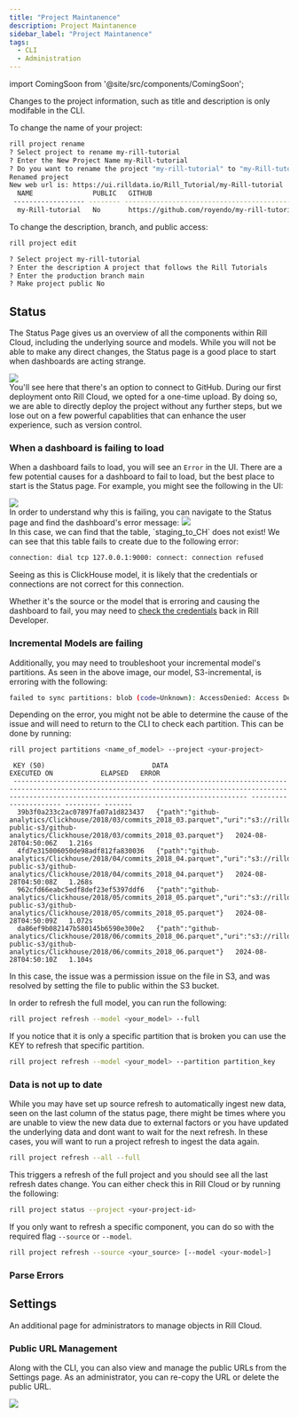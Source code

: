 ```yaml
---
title: "Project Maintanence"
description: Project Maintanence
sidebar_label: "Project Maintanence"
tags:
  - CLI
  - Administration
---
```


import ComingSoon from '@site/src/components/ComingSoon';

Changes to the project information, such as title and description is only modifable in the CLI. 

To change the name of your project:
```bash
rill project rename
? Select project to rename my-rill-tutorial
? Enter the New Project Name my-Rill-tutorial
? Do you want to rename the project "my-rill-tutorial" to "my-Rill-tutorial"? Yes
Renamed project
New web url is: https://ui.rilldata.io/Rill_Tutorial/my-Rill-tutorial
  NAME               PUBLIC   GITHUB                                        ORGANIZATION   
 ------------------ -------- --------------------------------------------- --------------- 
  my-Rill-tutorial   No       https://github.com/royendo/my-rill-tutorial   Rill_Tutorial
```

To change the description, branch, and public access:
```bash
rill project edit

? Select project my-rill-tutorial
? Enter the description A project that follows the Rill Tutorials
? Enter the production branch main
? Make project public No
```


## Status

The Status Page gives us an overview of all the components within Rill Cloud, including the underlying source and models. While you will not be able to make any direct changes, the Status page is a good place to start when dashboards are acting strange.

<img src = '/img/tutorials/203/status.png' class='rounded-gif' />
<br />
You'll see here that there's an option to connect to GitHub.
During our first deployment onto Rill Cloud, we opted for a one-time upload. By doing so, we are able to directly deploy the project without any further steps, but we lose out on a few powerful capablities that can enhance the user experience, such as version control.


### When a dashboard is failing to load

When a dashboard fails to load, you will see an `Error` in the UI. There are a few potential causes for a dashboard to fail to load, but the best place to start is the Status page. For example, you might see the following in the UI: 

<img src = '/img/tutorials/admin/failing-dashboard.png' class='rounded-gif' />
<br />
In order to understand why this is failing, you can navigate to the Status page and find the dashboard's error message:

<img src = '/img/tutorials/admin/failing-status-page.png' class='rounded-gif' />
<br />
In this case, we can find that the table, `staging_to_CH` does not exist! We can see that this table fails to create due to the following error:

```bash
connection: dial tcp 127.0.0.1:9000: connect: connection refused
```

Seeing as this is ClickHouse model, it is likely that the credentials or connections are not correct for this connection. 

Whether it's the source or the model that is erroring and causing the dashboard to fail, you may need to [check the credentials](credentials-env-variable-management.md) back in Rill Developer.


### Incremental Models are failing 

Additionally, you may need to troubleshoot your incremental model's partitions. As seen in the above image, our model, S3-incremental, is erroring with the following:

```bash
failed to sync partitions: blob (code=Unknown): AccessDenied: Access Denied status code:...
```

Depending on the error, you might not be able to determine the cause of the issue and will need to return to the CLI to check each partition. This can be done by running:

```bash
rill project partitions <name_of_model> --project <your-project>
```

```
 KEY (50)                           DATA                                                                                                                                                                 EXECUTED ON            ELAPSED   ERROR  
 ---------------------------------- -------------------------------------------------------------------------------------------------------------------------------------------------------------------- ---------------------- --------- ------- 
  39b3f0a233c2ac07897fa07a1d823437   {"path":"github-analytics/Clickhouse/2018/03/commits_2018_03.parquet","uri":"s3://rilldata-public-s3/github-analytics/Clickhouse/2018/03/commits_2018_03.parquet"}   2024-08-28T04:50:06Z   1.216s           
  4fd7e315006050de98adf812fa830036   {"path":"github-analytics/Clickhouse/2018/04/commits_2018_04.parquet","uri":"s3://rilldata-public-s3/github-analytics/Clickhouse/2018/04/commits_2018_04.parquet"}   2024-08-28T04:50:08Z   1.268s           
  962cfd66eabc5edf8def23ef5397ddf6   {"path":"github-analytics/Clickhouse/2018/05/commits_2018_05.parquet","uri":"s3://rilldata-public-s3/github-analytics/Clickhouse/2018/05/commits_2018_05.parquet"}   2024-08-28T04:50:09Z   1.072s           
  da86ef9b082147b580145b6590e300e2   {"path":"github-analytics/Clickhouse/2018/06/commits_2018_06.parquet","uri":"s3://rilldata-public-s3/github-analytics/Clickhouse/2018/06/commits_2018_06.parquet"}   2024-08-28T04:50:10Z   1.104s           
```

In this case, the issue was a permission issue on the file in S3, and was resolved by setting the file to public within the S3 bucket.

In order to refresh the full model, you can run the following:

```bash
rill project refresh --model <your_model> --full
```

If you notice that it is only a specific partition that is broken you can use the KEY to refresh that specific partition.
```bash
rill project refresh --model <your_model> --partition partition_key
```

### Data is not up to date

While you may have set up source refresh to automatically ingest new data, seen on the last column of the status page, there might be times where you are unable to view the new data due to external factors or you have updated the underlying data and dont want to wait for the next refresh. In these cases, you will want to run a project refresh to ingest the data again.

```bash
rill project refresh --all --full
```
This triggers a refresh of the full project and you should see all the last refresh dates change. You can either check this in Rill Cloud or by running the following:

```bash
rill project status --project <your-project-id>
```

If you only want to refresh a specific component, you can do so with the required flag `--source` or `--model`.
```bash
rill project refresh --source <your_source> [--model <your-model>]
```


### Parse Errors



## Settings
An additional page for administrators to manage objects in Rill Cloud.

### Public URL Management

Along with the CLI, you can also view and manage the public URLs from the Settings page. As an administrator, you can re-copy the URL or delete the public URL.

<img src = '/img/tutorials/admin/settings-public-url.png' class='rounded-gif' />
<br />
 